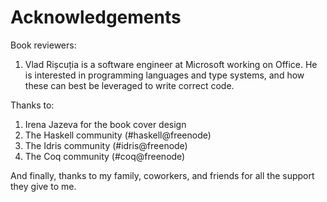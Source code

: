 # Acknowledgements

Book reviewers:

1. Vlad Ri&#537;cu&#539;ia is a software engineer at Microsoft working on Office. He is interested in programming languages and type systems, and how these can best be leveraged to write correct code.

Thanks to:

1. Irena Jazeva for the book cover design
1. The Haskell community (#haskell@freenode)
1. The Idris community (#idris@freenode)
1. The Coq community (#coq@freenode)

And finally, thanks to my family, coworkers, and friends for all the support they give to me.

